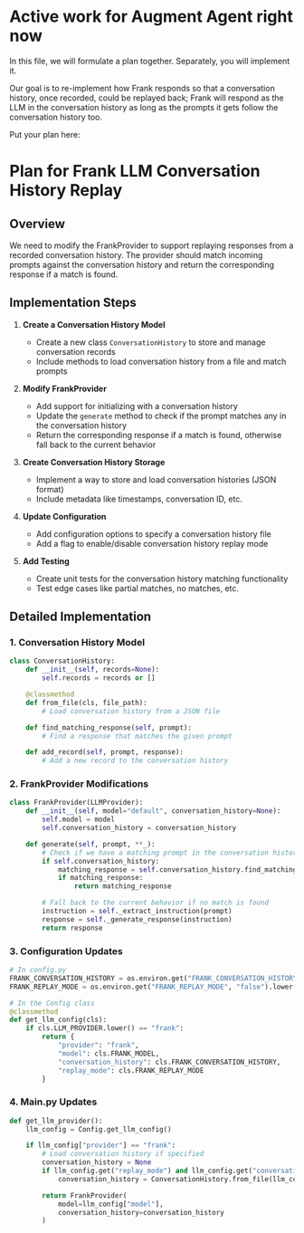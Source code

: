 # Active work for Augment Agent right now

In this file, we will formulate a plan together. Separately, you will implement it.

Our goal is to re-implement how Frank responds so that a conversation history, once recorded,
could be replayed back; Frank will respond as the LLM in the conversation history as long as the
prompts it gets follow the conversation history too.

Put your plan here:

# Plan for Frank LLM Conversation History Replay

## Overview
We need to modify the FrankProvider to support replaying responses from a recorded conversation history. The provider should match incoming prompts against the conversation history and return the corresponding response if a match is found.

## Implementation Steps

1. **Create a Conversation History Model**
   - Create a new class `ConversationHistory` to store and manage conversation records
   - Include methods to load conversation history from a file and match prompts

2. **Modify FrankProvider**
   - Add support for initializing with a conversation history
   - Update the `generate` method to check if the prompt matches any in the conversation history
   - Return the corresponding response if a match is found, otherwise fall back to the current behavior

3. **Create Conversation History Storage**
   - Implement a way to store and load conversation histories (JSON format)
   - Include metadata like timestamps, conversation ID, etc.

4. **Update Configuration**
   - Add configuration options to specify a conversation history file
   - Add a flag to enable/disable conversation history replay mode

5. **Add Testing**
   - Create unit tests for the conversation history matching functionality
   - Test edge cases like partial matches, no matches, etc.

## Detailed Implementation

### 1. Conversation History Model

```python
class ConversationHistory:
    def __init__(self, records=None):
        self.records = records or []

    @classmethod
    def from_file(cls, file_path):
        # Load conversation history from a JSON file

    def find_matching_response(self, prompt):
        # Find a response that matches the given prompt

    def add_record(self, prompt, response):
        # Add a new record to the conversation history
```

### 2. FrankProvider Modifications

```python
class FrankProvider(LLMProvider):
    def __init__(self, model="default", conversation_history=None):
        self.model = model
        self.conversation_history = conversation_history

    def generate(self, prompt, **_):
        # Check if we have a matching prompt in the conversation history
        if self.conversation_history:
            matching_response = self.conversation_history.find_matching_response(prompt)
            if matching_response:
                return matching_response

        # Fall back to the current behavior if no match is found
        instruction = self._extract_instruction(prompt)
        response = self._generate_response(instruction)
        return response
```

### 3. Configuration Updates

```python
# In config.py
FRANK_CONVERSATION_HISTORY = os.environ.get("FRANK_CONVERSATION_HISTORY", "")
FRANK_REPLAY_MODE = os.environ.get("FRANK_REPLAY_MODE", "false").lower() == "true"

# In the Config class
@classmethod
def get_llm_config(cls):
    if cls.LLM_PROVIDER.lower() == "frank":
        return {
            "provider": "frank",
            "model": cls.FRANK_MODEL,
            "conversation_history": cls.FRANK_CONVERSATION_HISTORY,
            "replay_mode": cls.FRANK_REPLAY_MODE
        }
```

### 4. Main.py Updates

```python
def get_llm_provider():
    llm_config = Config.get_llm_config()

    if llm_config["provider"] == "frank":
        # Load conversation history if specified
        conversation_history = None
        if llm_config.get("replay_mode") and llm_config.get("conversation_history"):
            conversation_history = ConversationHistory.from_file(llm_config["conversation_history"])

        return FrankProvider(
            model=llm_config["model"],
            conversation_history=conversation_history
        )
```



